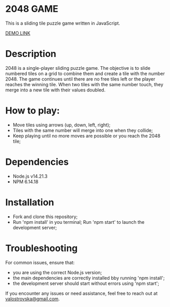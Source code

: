 # 2048 GAME

  This is a sliding tile puzzle game written in JavaScript.

  [DEMO LINK](https://valost.github.io/2048-game/)

  # Description

  2048 is a single-player sliding puzzle game. The objective is to slide numbered tiles on a grid to combine them and create a tile with the number 2048. The game continues until there are no free tiles left or the player reaches the winning tile. When two tiles with the same number touch, they merge into a new tile with their values doubled.

  # How to play:

  - Move tiles using arrows (up, down, left, right);
  - Tiles with the same number will merge into one when they collide;
  - Keep playing until no more moves are possible or you reach the 2048 tile;

  # Dependencies

  - Node.js v14.21.3
  - NPM 6.14.18

  # Installation

  - Fork and clone this repository;
  - Run 'npm install' in you terminal;
  Run 'npm start' to launch the development server;

  # Troubleshooting

  For common issues, ensure that:

  - you are using the correct Node.js version;
  - the main dependencies are correctly installed bby running 'npm install';
  - the development server should start without errors using 'npm start';

  If you encounter any issues or need assistance, feel free to reach out at valostrovska@gmail.com.


